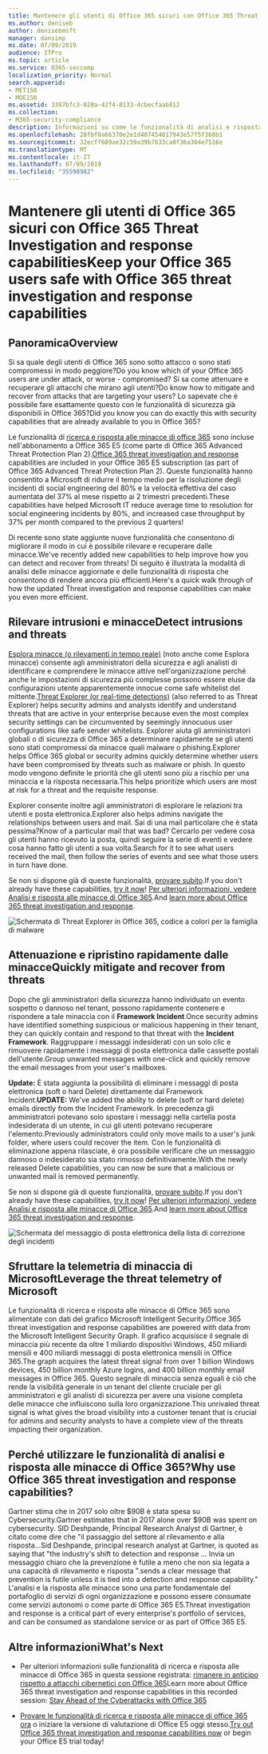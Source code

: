 ```yaml
---
title: Mantenere gli utenti di Office 365 sicuri con Office 365 Threat Investigation and response capabilities
ms.author: deniseb
author: denisebmsft
manager: dansimp
ms.date: 07/09/2019
audience: ITPro
ms.topic: article
ms.service: O365-seccomp
localization_priority: Normal
search.appverid:
- MET150
- MOE150
ms.assetid: 3387bfc3-028a-42f4-8133-4cbecfaab812
ms.collection:
- M365-security-compliance
description: Informazioni su come le funzionalità di analisi e risposta alle minacce di Office 365 consentono all'organizzazione di rilevare intrusioni e minacce e di attenuare e recuperare rapidamente le minacce.
ms.openlocfilehash: 28fbf0a66370e2e1d407454017943e57f5f368b1
ms.sourcegitcommit: 32ecff689ae32c59a39b7633ca0f36a304e7516e
ms.translationtype: MT
ms.contentlocale: it-IT
ms.lasthandoff: 07/09/2019
ms.locfileid: "35598982"
---
```

# <a name="keep-your-office-365-users-safe-with-office-365-threat-investigation-and-response-capabilities"></a><span data-ttu-id="ffcd5-103">Mantenere gli utenti di Office 365 sicuri con Office 365 Threat Investigation and response capabilities</span><span class="sxs-lookup"><span data-stu-id="ffcd5-103">Keep your Office 365 users safe with Office 365 threat investigation and response capabilities</span></span>

## <a name="overview"></a><span data-ttu-id="ffcd5-104">Panoramica</span><span class="sxs-lookup"><span data-stu-id="ffcd5-104">Overview</span></span>

<span data-ttu-id="ffcd5-105">Si sa quale degli utenti di Office 365 sono sotto attacco o sono stati compromessi in modo peggiore?</span><span class="sxs-lookup"><span data-stu-id="ffcd5-105">Do you know which of your Office 365 users are under attack, or worse - compromised?</span></span> <span data-ttu-id="ffcd5-106">Si sa come attenuare e recuperare gli attacchi che mirano agli utenti?</span><span class="sxs-lookup"><span data-stu-id="ffcd5-106">Do know how to mitigate and recover from attacks that are targeting your users?</span></span> <span data-ttu-id="ffcd5-107">Lo sapevate che è possibile fare esattamente questo con le funzionalità di sicurezza già disponibili in Office 365?</span><span class="sxs-lookup"><span data-stu-id="ffcd5-107">Did you know you can do exactly this with security capabilities that are already available to you in Office 365?</span></span> 
  
<span data-ttu-id="ffcd5-108">Le funzionalità di [ricerca e risposta alle minacce di office 365](office-365-ti.md) sono incluse nell'abbonamento a Office 365 E5 (come parte di Office 365 Advanced Threat Protection Plan 2).</span><span class="sxs-lookup"><span data-stu-id="ffcd5-108">[Office 365 threat investigation and response](office-365-ti.md) capabilities are included in your Office 365 E5 subscription (as part of Office 365 Advanced Threat Protection Plan 2).</span></span> <span data-ttu-id="ffcd5-109">Queste funzionalità hanno consentito a Microsoft di ridurre il tempo medio per la risoluzione degli incidenti di social engineering del 80% e la velocità effettiva del caso aumentata del 37% al mese rispetto ai 2 trimestri precedenti.</span><span class="sxs-lookup"><span data-stu-id="ffcd5-109">These capabilities have helped Microsoft IT reduce average time to resolution for social engineering incidents by 80%, and increased case throughput by 37% per month compared to the previous 2 quarters!</span></span> 

<span data-ttu-id="ffcd5-110">Di recente sono state aggiunte nuove funzionalità che consentono di migliorare il modo in cui è possibile rilevare e recuperare dalle minacce.</span><span class="sxs-lookup"><span data-stu-id="ffcd5-110">We've recently added new capabilities to help improve how you can detect and recover from threats!</span></span> <span data-ttu-id="ffcd5-111">Di seguito è illustrata la modalità di analisi delle minacce aggiornate e delle funzionalità di risposta che consentono di rendere ancora più efficienti.</span><span class="sxs-lookup"><span data-stu-id="ffcd5-111">Here's a quick walk through of how the updated Threat investigation and response capabilities can make you even more efficient.</span></span>
  
## <a name="detect-intrusions-and-threats"></a><span data-ttu-id="ffcd5-112">Rilevare intrusioni e minacce</span><span class="sxs-lookup"><span data-stu-id="ffcd5-112">Detect intrusions and threats</span></span>

<span data-ttu-id="ffcd5-113">[Esplora minacce (o rilevamenti in tempo reale)](threat-explorer.md) (noto anche come Esplora minacce) consente agli amministratori della sicurezza e agli analisti di identificare e comprendere le minacce attive nell'organizzazione perché anche le impostazioni di sicurezza più complesse possono essere eluse da configurazioni utente apparentemente innocue come safe whitelist del mittente.</span><span class="sxs-lookup"><span data-stu-id="ffcd5-113">[Threat Explorer (or real-time detections)](threat-explorer.md) (also referred to as Threat Explorer) helps security admins and analysts identify and understand threats that are active in your enterprise because even the most complex security settings can be circumvented by seemingly innocuous user configurations like safe sender whitelists.</span></span> <span data-ttu-id="ffcd5-114">Explorer aiuta gli amministratori globali o di sicurezza di Office 365 a determinare rapidamente se gli utenti sono stati compromessi da minacce quali malware o phishing.</span><span class="sxs-lookup"><span data-stu-id="ffcd5-114">Explorer helps Office 365 global or security admins quickly determine whether users have been compromised by threats such as malware or phish.</span></span> <span data-ttu-id="ffcd5-115">In questo modo vengono definite le priorità che gli utenti sono più a rischio per una minaccia e la risposta necessaria.</span><span class="sxs-lookup"><span data-stu-id="ffcd5-115">This helps prioritize which users are most at risk for a threat and the requisite response.</span></span> 
  
<span data-ttu-id="ffcd5-116">Explorer consente inoltre agli amministratori di esplorare le relazioni tra utenti e posta elettronica.</span><span class="sxs-lookup"><span data-stu-id="ffcd5-116">Explorer also helps admins navigate the relationships between users and mail.</span></span> <span data-ttu-id="ffcd5-117">Sai di una mail particolare che è stata pessima?</span><span class="sxs-lookup"><span data-stu-id="ffcd5-117">Know of a particular mail that was bad?</span></span> <span data-ttu-id="ffcd5-118">Cercarlo per vedere cosa gli utenti hanno ricevuto la posta, quindi seguire la serie di eventi e vedere cosa hanno fatto gli utenti a sua volta.</span><span class="sxs-lookup"><span data-stu-id="ffcd5-118">Search for it to see what users received the mail, then follow the series of events and see what those users in turn have done.</span></span>

<span data-ttu-id="ffcd5-119">Se non si dispone già di queste funzionalità, [provare subito](https://aka.ms/tryo365threatintel3).</span><span class="sxs-lookup"><span data-stu-id="ffcd5-119">If you don't already have these capabilities, [try it now](https://aka.ms/tryo365threatintel3)!</span></span> <span data-ttu-id="ffcd5-120">[Per ulteriori informazioni, vedere Analisi e risposta alle minacce di Office 365](https://aka.ms/readmoreabouto365threatintel).</span><span class="sxs-lookup"><span data-stu-id="ffcd5-120">And [learn more about Office 365 threat investigation and response](https://aka.ms/readmoreabouto365threatintel).</span></span>
  
![Schermata di Threat Explorer in Office 365, codice a colori per la famiglia di malware](media/591338dd-252a-437d-b5f2-87aa42e74b0c.png)
  
## <a name="quickly-mitigate-and-recover-from-threats"></a><span data-ttu-id="ffcd5-122">Attenuazione e ripristino rapidamente dalle minacce</span><span class="sxs-lookup"><span data-stu-id="ffcd5-122">Quickly mitigate and recover from threats</span></span>

<span data-ttu-id="ffcd5-123">Dopo che gli amministratori della sicurezza hanno individuato un evento sospetto o dannoso nel tenant, possono rapidamente contenere e rispondere a tale minaccia con il **Framework Incident**.</span><span class="sxs-lookup"><span data-stu-id="ffcd5-123">Once security admins have identified something suspicious or malicious happening in their tenant, they can quickly contain and respond to that threat with the **Incident Framework**.</span></span> <span data-ttu-id="ffcd5-124">Raggruppare i messaggi indesiderati con un solo clic e rimuovere rapidamente i messaggi di posta elettronica dalle cassette postali dell'utente.</span><span class="sxs-lookup"><span data-stu-id="ffcd5-124">Group unwanted messages with one-click and quickly remove the email messages from your user's mailboxes.</span></span> 
  
 <span data-ttu-id="ffcd5-125">**Update:** È stata aggiunta la possibilità di eliminare i messaggi di posta elettronica (soft o hard Delete) direttamente dal Framework Incident.</span><span class="sxs-lookup"><span data-stu-id="ffcd5-125">**UPDATE:** We've added the ability to delete (soft or hard delete) emails directly from the Incident Framework.</span></span> <span data-ttu-id="ffcd5-126">In precedenza gli amministratori potevano solo spostare i messaggi nella cartella posta indesiderata di un utente, in cui gli utenti potevano recuperare l'elemento.</span><span class="sxs-lookup"><span data-stu-id="ffcd5-126">Previously administrators could only move mails to a user's junk folder, where users could recover the item.</span></span> <span data-ttu-id="ffcd5-127">Con le funzionalità di eliminazione appena rilasciate, è ora possibile verificare che un messaggio dannoso o indesiderato sia stato rimosso definitivamente.</span><span class="sxs-lookup"><span data-stu-id="ffcd5-127">With the newly released Delete capabilities, you can now be sure that a malicious or unwanted mail is removed permanently.</span></span> 
  
<span data-ttu-id="ffcd5-128">Se non si dispone già di queste funzionalità, [provare subito](https://aka.ms/tryo365threatintel3).</span><span class="sxs-lookup"><span data-stu-id="ffcd5-128">If you don't already have these capabilities, [try it now](https://aka.ms/tryo365threatintel3)!</span></span> <span data-ttu-id="ffcd5-129">[Per ulteriori informazioni, vedere Analisi e risposta alle minacce di Office 365](https://aka.ms/readmoreabouto365threatintel).</span><span class="sxs-lookup"><span data-stu-id="ffcd5-129">And [learn more about Office 365 threat investigation and response](https://aka.ms/readmoreabouto365threatintel).</span></span>
  
![Schermata del messaggio di posta elettronica della lista di correzione degli incidenti](media/9d8452d3-d8d2-4b26-81f9-76396e08dd17.png)
  
## <a name="leverage-the-threat-telemetry-of-microsoft"></a><span data-ttu-id="ffcd5-131">Sfruttare la telemetria di minaccia di Microsoft</span><span class="sxs-lookup"><span data-stu-id="ffcd5-131">Leverage the threat telemetry of Microsoft</span></span>

<span data-ttu-id="ffcd5-132">Le funzionalità di ricerca e risposta alle minacce di Office 365 sono alimentate con dati del grafico Microsoft Intelligent Security.</span><span class="sxs-lookup"><span data-stu-id="ffcd5-132">Office 365 threat investigation and response capabilities are powered with data from the Microsoft Intelligent Security Graph.</span></span> <span data-ttu-id="ffcd5-133">Il grafico acquisisce il segnale di minaccia più recente da oltre 1 miliardo dispositivi Windows, 450 miliardi mensili e 400 miliardi messaggi di posta elettronica mensili in Office 365.</span><span class="sxs-lookup"><span data-stu-id="ffcd5-133">The graph acquires the latest threat signal from over 1 billion Windows devices, 450 billion monthly Azure logins, and 400 billion monthly email messages in Office 365.</span></span> <span data-ttu-id="ffcd5-134">Questo segnale di minaccia senza eguali è ciò che rende la visibilità generale in un tenant del cliente cruciale per gli amministratori e gli analisti di sicurezza per avere una visione completa delle minacce che influiscono sulla loro organizzazione.</span><span class="sxs-lookup"><span data-stu-id="ffcd5-134">This unrivaled threat signal is what gives the broad visibility into a customer tenant that is crucial for admins and security analysts to have a complete view of the threats impacting their organization.</span></span> 
  
   
## <a name="why-use-office-365-threat-investigation-and-response-capabilities"></a><span data-ttu-id="ffcd5-135">Perché utilizzare le funzionalità di analisi e risposta alle minacce di Office 365?</span><span class="sxs-lookup"><span data-stu-id="ffcd5-135">Why use Office 365 threat investigation and response capabilities?</span></span>

<span data-ttu-id="ffcd5-136">Gartner stima che in 2017 solo oltre $90B è stata spesa su Cybersecurity.</span><span class="sxs-lookup"><span data-stu-id="ffcd5-136">Gartner estimates that in 2017 alone over $90B was spent on cybersecurity.</span></span> <span data-ttu-id="ffcd5-137">SID Deshpande, Principal Research Analyst di Gartner, è citato come dire che "il passaggio del settore al rilevamento e alla risposta...</span><span class="sxs-lookup"><span data-stu-id="ffcd5-137">Sid Deshpande, principal research analyst at Gartner, is quoted as saying that "the industry's shift to detection and response …</span></span> <span data-ttu-id="ffcd5-138">Invia un messaggio chiaro che la prevenzione è futile a meno che non sia legata a una capacità di rilevamento e risposta ".</span><span class="sxs-lookup"><span data-stu-id="ffcd5-138">sends a clear message that prevention is futile unless it is tied into a detection and response capability."</span></span> <span data-ttu-id="ffcd5-139">L'analisi e la risposta alle minacce sono una parte fondamentale del portafoglio di servizi di ogni organizzazione e possono essere consumate come servizi autonomi o come parte di Office 365 E5.</span><span class="sxs-lookup"><span data-stu-id="ffcd5-139">Threat investigation and response is a critical part of every enterprise's portfolio of services, and can be consumed as standalone service or as part of Office 365 E5.</span></span>
  
## <a name="whats-next"></a><span data-ttu-id="ffcd5-140">Altre informazioni</span><span class="sxs-lookup"><span data-stu-id="ffcd5-140">What's Next</span></span>

- <span data-ttu-id="ffcd5-141">Per ulteriori informazioni sulle funzionalità di ricerca e risposta alle minacce di Office 365 in questa sessione registrata: [rimanere in anticipo rispetto a attacchi cibernetici con Office 365](https://myignite.microsoft.com/videos/53723)</span><span class="sxs-lookup"><span data-stu-id="ffcd5-141">Learn more about Office 365 threat investigation and response capabilities  in this recorded session: [Stay Ahead of the Cyberattacks with Office 365](https://myignite.microsoft.com/videos/53723)</span></span>
    
- <span data-ttu-id="ffcd5-142">[Provare le funzionalità di ricerca e risposta alle minacce di office 365 ora](https://aka.ms/tryo365threatintel3) o iniziare la versione di valutazione di Office E5 oggi stesso.</span><span class="sxs-lookup"><span data-stu-id="ffcd5-142">[Try out Office 365 threat investigation and response capabilities now](https://aka.ms/tryo365threatintel3) or begin your Office E5 trial today!</span></span> 
    

